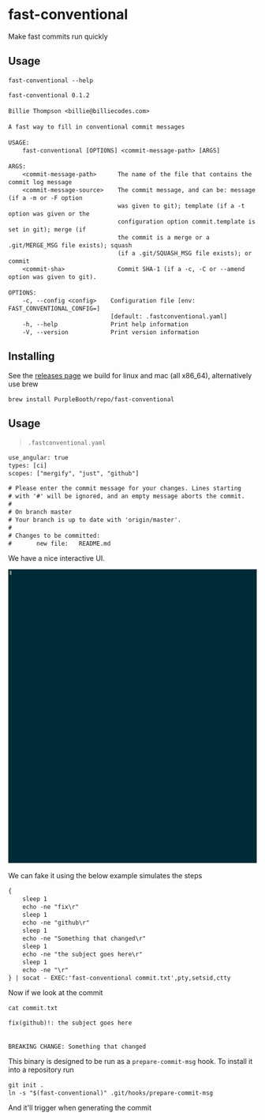 # fast-conventional

Make fast commits run quickly

## Usage

``` shell,script(name="help",expected_exit_code=0)
fast-conventional --help
```

``` text,verify(script_name="help",stream=stdout)
fast-conventional 0.1.2

Billie Thompson <billie@billiecodes.com>

A fast way to fill in conventional commit messages

USAGE:
    fast-conventional [OPTIONS] <commit-message-path> [ARGS]

ARGS:
    <commit-message-path>      The name of the file that contains the commit log message
    <commit-message-source>    The commit message, and can be: message (if a -m or -F option
                               was given to git); template (if a -t option was given or the
                               configuration option commit.template is set in git); merge (if
                               the commit is a merge or a .git/MERGE_MSG file exists); squash
                               (if a .git/SQUASH_MSG file exists); or commit
    <commit-sha>               Commit SHA-1 (if a -c, -C or --amend option was given to git).

OPTIONS:
    -c, --config <config>    Configuration file [env: FAST_CONVENTIONAL_CONFIG=]
                             [default: .fastconventional.yaml]
    -h, --help               Print help information
    -V, --version            Print version information
```

## Installing

See the [releases
page](https://github.com/PurpleBooth/fast-conventional/releases/latest)
we build for linux and mac (all x86_64), alternatively use brew

``` shell,skip()
brew install PurpleBooth/repo/fast-conventional
```

## Usage

> `.fastconventional.yaml`

``` yaml,file(path=".fastconventional.yaml")
use_angular: true
types: [ci]
scopes: ["mergify", "just", "github"]
```

``` text,file(path="commit.txt")
# Please enter the commit message for your changes. Lines starting
# with '#' will be ignored, and an empty message aborts the commit.
#
# On branch master
# Your branch is up to date with 'origin/master'.
#
# Changes to be committed:
#       new file:   README.md
```

We have a nice interactive UI.

![A terminal running the command blow](demo.gif "A demo of the app running")

We can fake it using the below example
simulates the steps

``` shell,script(name="full")
{
    sleep 1
    echo -ne "fix\r"
    sleep 1
    echo -ne "github\r"
    sleep 1
    echo -ne "Something that changed\r"
    sleep 1
    echo -ne "the subject goes here\r"
    sleep 1
    echo -ne "\r"
} | socat - EXEC:'fast-conventional commit.txt',pty,setsid,ctty
```

Now if we look at the commit

``` shell,script(name="cat-file")
cat commit.txt
```

``` text,verify(name="cat-file")
fix(github)!: the subject goes here


BREAKING CHANGE: Something that changed
```

This binary is designed to be run as a `prepare-commit-msg` hook. To
install it into a repository run

``` shell,script(name="installing")
git init .
ln -s "$(fast-conventional)" .git/hooks/prepare-commit-msg
```

And it'll trigger when generating the commit
